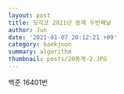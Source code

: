 ```yaml
---
layout: post
title: 모각코 2021년 동계 두번째날
author: Jun
date: '2021-01-07 20:12:21 +09'
category: baekjoon
summary: algorithm
thumbnail: posts/20동계-2.JPG
---
```


백준 16401번

